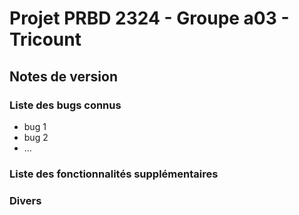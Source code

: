 # Projet PRBD 2324 - Groupe a03 - Tricount

## Notes de version

### Liste des bugs connus

  * bug 1
  * bug 2
  * ...

### Liste des fonctionnalités supplémentaires

### Divers
